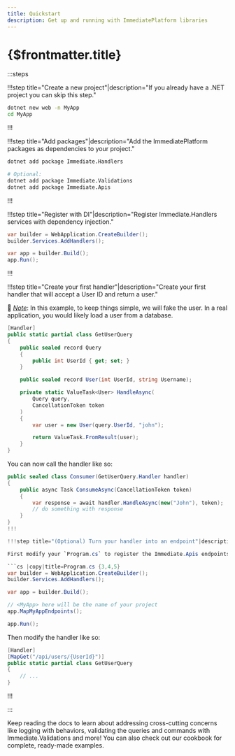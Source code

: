 ```yaml
---
title: Quickstart
description: Get up and running with ImmediatePlatform libraries
---
```


# {$frontmatter.title}

:::steps

!!!step title="Create a new project"|description="If you already have a .NET project you can skip this step."

```bash |copy|title=terminal
dotnet new web -n MyApp
cd MyApp
```

!!!

!!!step title="Add packages"|description="Add the ImmediatePlatform packages as dependencies to your project."

```bash |title=terminal
dotnet add package Immediate.Handlers

# Optional:
dotnet add package Immediate.Validations
dotnet add package Immediate.Apis
```

!!!

!!!step title="Register with DI"|description="Register Immediate.Handlers services with dependency injection."

```cs |copy|title=Program.cs {2}
var builder = WebApplication.CreateBuilder();
builder.Services.AddHandlers();

var app = builder.Build();
app.Run();
```

!!!

!!!step title="Create your first handler"|description="Create your first handler that will accept a User ID and return a user."

📝 _<u>Note</u>_: In this example, to keep things simple, we will fake the user. In a real application, you would likely load a user from a database.

```cs |copy|title=GetUserQuery.cs
[Handler]
public static partial class GetUserQuery
{
	public sealed record Query
	{
		public int UserId { get; set; }
	}

	public sealed record User(int UserId, string Username);

	private static ValueTask<User> HandleAsync(
		Query query,
		CancellationToken token
	)
	{
		var user = new User(query.UserId, "john");

		return ValueTask.FromResult(user);
	}
}
```

You can now call the handler like so:

````cs |copy|title=Consumer.cs
public sealed class Consumer(GetUserQuery.Handler handler)
{
	public async Task ConsumeAsync(CancellationToken token)
	{
		var response = await handler.HandleAsync(new("John"), token);
		// do something with response
	}
}
!!!

!!!step title="(Optional) Turn your handler into an endpoint"|description="If you have opted to install Immediate.Apis you can easily turn your handler into an API endpoint."

First modify your `Program.cs` to register the Immediate.Apis endpoints, like so:

```cs |copy|title=Program.cs {3,4,5}
var builder = WebApplication.CreateBuilder();
builder.Services.AddHandlers();

var app = builder.Build();

// <MyApp> here will be the name of your project
app.MapMyAppEndpoints();

app.Run();
````

Then modify the handler like so:

```cs |copy|title=GetUserQuery.cs {2}
[Handler]
[MapGet("/api/users/{UserId}")]
public static partial class GetUserQuery
{
	// ...
}
```

!!!

:::

Keep reading the docs to learn about addressing cross-cutting concerns like logging with behaviors, validating the queries and commands with Immediate.Validations and more! You can also check out our cookbook for complete, ready-made examples.
